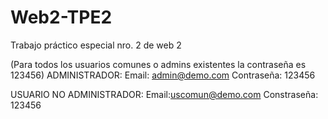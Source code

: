 # Web2-TPE2
Trabajo práctico especial nro. 2 de web 2

(Para todos los usuarios comunes o admins existentes la contraseña es 123456)
ADMINISTRADOR:
Email: admin@demo.com
Contraseña: 123456

USUARIO NO ADMINISTRADOR:
Email:uscomun@demo.com
Constraseña: 123456
